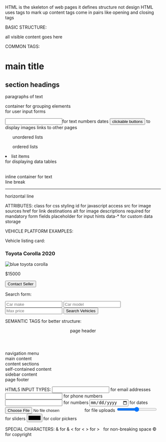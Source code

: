 HTML is the skeleton of web pages it defines structure not design
HTML uses tags to mark up content
tags come in pairs like opening and closing tags

BASIC STRUCTURE:
<!DOCTYPE html>
<html>
<head>
<title>page title appears in browser tab</title>
</head>
<body>
all visible content goes here
</body>
</html>

COMMON TAGS:
<h1>main title</h1>
<h2>section headings</h2>
<p>paragraphs of text</p>
<div>container for grouping elements</div>
<form>for user input forms</form>
<input>for text numbers dates</input>
<button>clickable buttons</button>
<img>to display images</img>
<a>links to other pages</a>
<ul>unordered lists</ul>
<ol>ordered lists</ol>
<li>list items</li>
<table>for displaying data tables</table>
<span>inline container for text</span>
<br>line break</br>
<hr>horizontal line</hr>

ATTRIBUTES:
class for css styling 
id for javascript access
src for image sources 
href for link destinations
alt for image descriptions
required for mandatory form fields
placeholder for input hints
data-* for custom data storage

VEHICLE PLATFORM EXAMPLES:

Vehicle listing card:
<div class="vehicle-card" id="car-123">
<h3>Toyota Corolla 2020</h3>
<img src="car.jpg" alt="blue toyota corolla">
<p class="price">$15000</p>
<button class="contact-btn">Contact Seller</button>
</div>

Search form:
<form id="search-form">
<input type="text" name="make" placeholder="Car make" required>
<input type="text" name="model" placeholder="Car model">
<input type="number" name="max-price" placeholder="Max price">
<button type="submit">Search Vehicles</button>
</form>

SEMANTIC TAGS for better structure:
<header>page header</header>
<nav>navigation menu</nav>
<main>main content</main>
<section>content sections</section>
<article>self-contained content</article>
<aside>sidebar content</aside>
<footer>page footer</footer>

HTML5 INPUT TYPES:
<input type="email"> for email addresses
<input type="tel"> for phone numbers  
<input type="number"> for numbers
<input type="date"> for dates
<input type="file"> for file uploads
<input type="range"> for sliders
<input type="color"> for color pickers

SPECIAL CHARACTERS:
&amp; for & 
&lt; for <
&gt; for >
&nbsp; for non-breaking space
&copy; for copyright